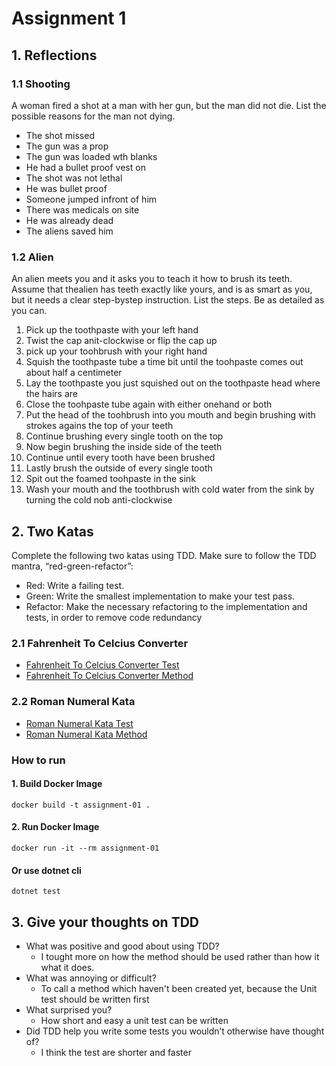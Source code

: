 # Assignment 1

## 1. Reflections
### 1.1 Shooting
A woman fired a shot at a man with her gun, but the man did not die. List the possible reasons for the man not dying.
- The shot missed
- The gun was a prop
- The gun was loaded wth blanks
- He had a bullet proof vest on
- The shot was not lethal
- He was bullet proof
- Someone jumped infront of him
- There was medicals on site
- He was already dead
- The aliens saved him

### 1.2 Alien
An alien meets you and it asks you to teach it how to brush its teeth. Assume that thealien has teeth exactly like yours, and is as smart as you, but it needs a clear step-bystep instruction. List the steps. Be as detailed as you can. 
1. Pick up the toothpaste with your left hand
2. Twist the cap anit-clockwise or flip the cap up
3. pick up your toohbrush with your right hand
4. Squish the toothpaste tube a time bit until the toohpaste comes out about half a centimeter
5. Lay the toothpaste you just squished out on the toothpaste head where the hairs are
6. Close the toohpaste tube again with either onehand or both
7. Put the head of the toohbrush into you mouth and begin brushing with strokes agains the top of your teeth
8. Continue brushing every single tooth on the top
9. Now begin brushing the inside side of the teeth
10. Continue until every tooth have been brushed
11. Lastly brush the outside of every single tooth
12. Spit out the foamed toohpaste in the sink
13. Wash your mouth and the toothbrush with cold water from the sink by turning the cold nob anti-clockwise

## 2. Two Katas
Complete the following two katas using TDD. Make sure to follow the TDD mantra, “red-green-refactor”:
- Red: Write a failing test.
- Green: Write the smallest implementation to make your test pass.
- Refactor: Make the necessary refactoring to the implementation and tests, in order to remove code redundancy

### 2.1 Fahrenheit To Celcius Converter
- [Fahrenheit To Celcius Converter Test](./assignment-01.Tests/FahrenheitCelciusConverterTest.cs)
- [Fahrenheit To Celcius Converter Method](./assignment-01/FahrenheitCelciusConverter.cs)

### 2.2 Roman Numeral Kata
- [Roman Numeral Kata Test](./assignment-01.Tests/RomanNumeralConverterTest.cs)
- [Roman Numeral Kata Method](./assignment-01/RomanNumeralConverter.cs)

### How to run
#### 1. Build Docker Image
```
docker build -t assignment-01 .
```
#### 2. Run Docker Image
```
docker run -it --rm assignment-01
```
#### Or use dotnet cli
```
dotnet test
```

## 3. Give your thoughts on TDD
- What was positive and good about using TDD?
    - I tought more on how the method should be used rather than how it what it does.
- What was annoying or difficult?
    - To call a method which haven't been created yet, because the Unit test should be written first
- What surprised you?
    - How short and easy a unit test can be written
- Did TDD help you write some tests you wouldn’t otherwise have thought of?
    - I think the test are shorter and faster
